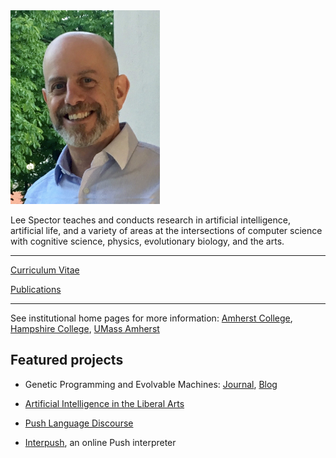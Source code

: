 

<img src="lee-head-20190730.jpg" width="239" height="310" />

Lee Spector teaches and conducts research in artificial intelligence, artificial life, and a variety of areas at the intersections of computer science with cognitive science, physics, evolutionary biology, and the arts. 

---

[Curriculum Vitae](spector-cv-20210726.pdf)

[Publications](publications.md)

---

See institutional home pages for more information: [Amherst College](https://www.amherst.edu/people/facstaff/lspector), [Hampshire College](http://faculty.hampshire.edu/lspector/), [UMass Amherst](https://www.cics.umass.edu/faculty/directory/spector_lee)


## Featured projects

- Genetic Programming and Evolvable Machines: [Journal](https://www.springer.com/journal/10710), [Blog](https://gpemjournal.blogspot.com)

- [Artificial Intelligence in the Liberal Arts](https://liberal-arts.ai)

- [Push Language Discourse](https://discourse.pushlanguage.org/)

- [Interpush](https://lspector.github.io/interpush/), an online Push interpreter
